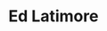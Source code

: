 ---
layout: page
permalink: /newsletter/
page_blocks:
    - _id: hero_section
      type: newsletter
      title: Over 25,000 men and women subscribe to my weekly emails about self-growth.
      text_markdown: |
        Join a community of over 25,000 men and women who receive my weekly newsletter about mental, physical, emotional, and financial self-improvement.

        You'll get:

        - Exclusive content that will never be published anywhere else
        - Free downloads and discounts when I release new books and resources
        - A weekly boost of motivation and mental tools to realize your potential
    - _id: block_benefits
      title: "Sign up and receive:"
      items:
        - title: Thought-provoking ideas
          text: Unfiltered and unconventional takes on life, death, society, and relationships...
        - title: Actionable advice
          text: ... With practical implications for how to carry yourself in the world ...
        - title: VIP access
          text: ... And early, discounted access to new books and courses.
    - _id: featured_logos
title: Ed Latimore
---